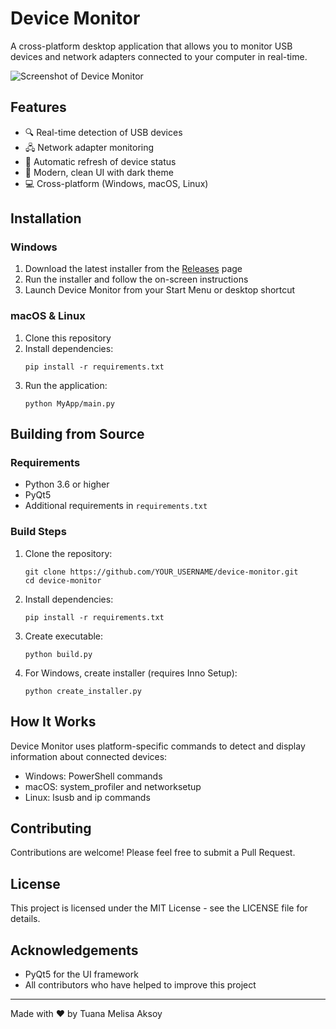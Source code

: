 # Device Monitor

A cross-platform desktop application that allows you to monitor USB devices and network adapters connected to your computer in real-time.

![Screenshot of Device Monitor](https://via.placeholder.com/800x450.png?text=Device+Monitor+Screenshot)

## Features

- 🔍 Real-time detection of USB devices
- 🖧 Network adapter monitoring
- 🔄 Automatic refresh of device status
- 🌈 Modern, clean UI with dark theme
- 💻 Cross-platform (Windows, macOS, Linux)

## Installation

### Windows

1. Download the latest installer from the [Releases](https://github.com/YOUR_USERNAME/device-monitor/releases) page
2. Run the installer and follow the on-screen instructions
3. Launch Device Monitor from your Start Menu or desktop shortcut

### macOS & Linux

1. Clone this repository
2. Install dependencies:
   ```
   pip install -r requirements.txt
   ```
3. Run the application:
   ```
   python MyApp/main.py
   ```

## Building from Source

### Requirements

- Python 3.6 or higher
- PyQt5
- Additional requirements in `requirements.txt`

### Build Steps

1. Clone the repository:
   ```
   git clone https://github.com/YOUR_USERNAME/device-monitor.git
   cd device-monitor
   ```

2. Install dependencies:
   ```
   pip install -r requirements.txt
   ```

3. Create executable:
   ```
   python build.py
   ```

4. For Windows, create installer (requires Inno Setup):
   ```
   python create_installer.py
   ```

## How It Works

Device Monitor uses platform-specific commands to detect and display information about connected devices:

- Windows: PowerShell commands
- macOS: system_profiler and networksetup
- Linux: lsusb and ip commands

## Contributing

Contributions are welcome! Please feel free to submit a Pull Request.

## License

This project is licensed under the MIT License - see the LICENSE file for details.

## Acknowledgements

- PyQt5 for the UI framework
- All contributors who have helped to improve this project

---

Made with ❤️ by Tuana Melisa Aksoy
